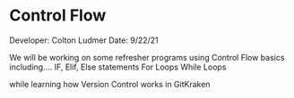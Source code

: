 # Control Flow
Developer: Colton Ludmer
Date: 9/22/21

We will be working on some refresher programs using Control Flow basics including....
IF, Elif, Else statements
For Loops
While Loops

while learning how Version Control works in GitKraken

